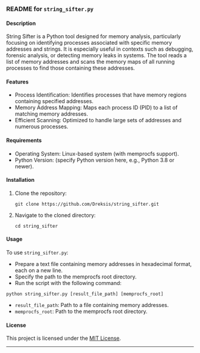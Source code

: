 ### README for `string_sifter.py`

#### Description
String Sifter is a Python tool designed for memory analysis, particularly focusing on identifying processes associated with specific memory addresses and strings. It is especially useful in contexts such as debugging, forensic analysis, or detecting memory leaks in systems. The tool reads a list of memory addresses and scans the memory maps of all running processes to find those containing these addresses.

#### Features
- Process Identification: Identifies processes that have memory regions containing specified addresses.
- Memory Address Mapping: Maps each process ID (PID) to a list of matching memory addresses.
- Efficient Scanning: Optimized to handle large sets of addresses and numerous processes.

#### Requirements
- Operating System: Linux-based system (with memprocfs support).
- Python Version: (specify Python version here, e.g., Python 3.8 or newer).

#### Installation
1. Clone the repository:
   ```
   git clone https://github.com/Dreksis/string_sifter.git
   ```
2. Navigate to the cloned directory:
   ```
   cd string_sifter
   ```

#### Usage
To use `string_sifter.py`:
- Prepare a text file containing memory addresses in hexadecimal format, each on a new line.
- Specify the path to the memprocfs root directory.
- Run the script with the following command:
```
python string_sifter.py [result_file_path] [memprocfs_root]
```
- `result_file_path`: Path to a file containing memory addresses.
- `memprocfs_root`: Path to the memprocfs root directory.

#### License
This project is licensed under the [MIT License](LICENSE.md).

---

